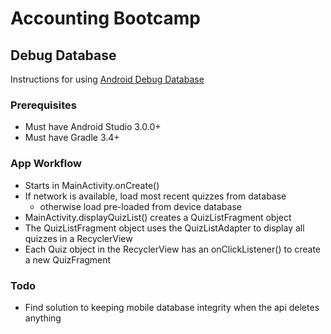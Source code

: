 # Accounting Bootcamp

## Debug Database
Instructions for using [Android Debug Database](https://github.com/amitshekhariitbhu/Android-Debug-Database)

### Prerequisites
 * Must have Android Studio 3.0.0+
 * Must have Gradle 3.4+

### App Workflow
 * Starts in MainActivity.onCreate()
 * If network is available, load most recent quizzes from database
    * otherwise load pre-loaded from device database
 * MainActivity.displayQuizList() creates a QuizListFragment object
 * The QuizListFragment object uses the QuizListAdapter to display all quizzes in a RecyclerView
 * Each Quiz object in the RecyclerView has an onClickListener() to create a new QuizFragment
 
### Todo
 * Find solution to keeping mobile database integrity when the api deletes anything
